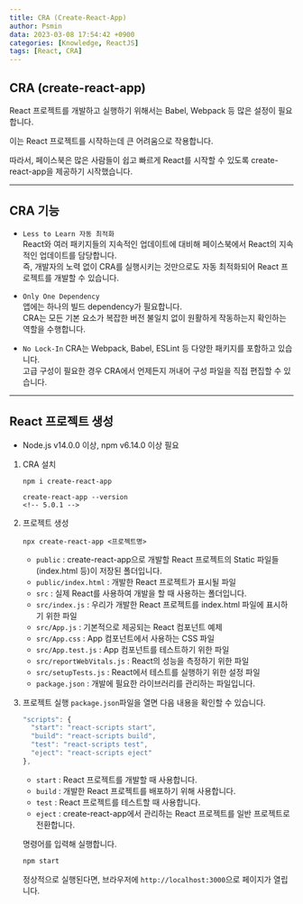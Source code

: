 ```yaml
---
title: CRA (Create-React-App)
author: Psmin
data: 2023-03-08 17:54:42 +0900
categories: [Knowledge, ReactJS]
tags: [React, CRA]
---
```


## CRA (create-react-app)

React 프로젝트를 개발하고 실행하기 위해서는 Babel, Webpack 등 많은 설정이 필요합니다.

이는 React 프로젝트를 시작하는데 큰 어려움으로 작용합니다.

따라서, 페이스북은 많은 사람들이 쉽고 빠르게 React를 시작할 수 있도록 create-react-app을 제공하기 시작했습니다.

---

## CRA 기능

- `Less to Learn 자동 최적화`  
  React와 여러 패키지들의 지속적인 업데이트에 대비해 페이스북에서 React의 지속적인 업데이트를 담당합니다.  
  즉, 개발자의 노력 없이 CRA를 실행시키는 것만으로도 자동 최적화되어 React 프로젝트를 개발할 수 있습니다.

- `Only One Dependency`  
  앱에는 하나의 빌드 dependency가 필요합니다.  
  CRA는 모든 기본 요소가 복잡한 버전 불일치 없이 원활하게 작동하는지 확인하는 역할을 수행합니다.

- `No Lock-In`
  CRA는 Webpack, Babel, ESLint 등 다양한 패키지를 포함하고 있습니다.  
  고급 구성이 필요한 경우 CRA에서 언제든지 꺼내어 구성 파일을 직접 편집할 수 있습니다.

---

## React 프로젝트 생성

- Node.js v14.0.0 이상, npm v6.14.0 이상 필요

1. CRA 설치

   ```
   npm i create-react-app

   create-react-app --version
   <!-- 5.0.1 -->
   ```

2. 프로젝트 생성

   ```
   npx create-react-app <프로젝트명>
   ```

   - `public` : create-react-app으로 개발할 React 프로젝트의 Static 파일들(index.html 등)이 저장된 폴더입니다.
   - `public/index.html` : 개발한 React 프로젝트가 표시될 파일
   - `src` : 실제 React를 사용하여 개발을 할 때 사용하는 폴더입니다.
   - `src/index.js` : 우리가 개발한 React 프로젝트를 index.html 파일에 표시하기 위한 파일
   - `src/App.js` : 기본적으로 제공되는 React 컴포넌트 예제
   - `src/App.css` : App 컴포넌트에서 사용하는 CSS 파일
   - `src/App.test.js` : App 컴포넌트를 테스트하기 위한 파일
   - `src/reportWebVitals.js` : React의 성능을 측정하기 위한 파일
   - `src/setupTests.js` : React에서 테스트를 실행하기 위한 설정 파일
   - `package.json` : 개발에 필요한 라이브러리를 관리하는 파일입니다.

3. 프로젝트 실행
   `package.json`파일을 열면 다음 내용을 확인할 수 있습니다.

   ```js
   "scripts": {
     "start": "react-scripts start",
     "build": "react-scripts build",
     "test": "react-scripts test",
     "eject": "react-scripts eject"
   },
   ```

   - `start` : React 프로젝트를 개발할 때 사용합니다.
   - `build` : 개발한 React 프로젝트를 배포하기 위해 사용합니다.
   - `test` : React 프로젝트를 테스트할 때 사용합니다.
   - `eject` : create-react-app에서 관리하는 React 프로젝트를 일반 프로젝트로 전환합니다.

   명령어를 입력해 실행합니다.

   ```js
   npm start
   ```

   정상적으로 실행된다면, 브라우저에 `http://localhost:3000`으로 페이지가 열립니다.
